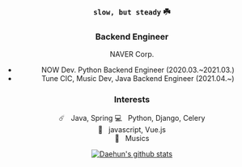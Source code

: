 <div align="center">

### `slow, but steady` ☘️

### Backend Engineer

NAVER Corp.
- NOW Dev. Python Backend Engineer (2020.03.~2021.03.)
- Tune CIC, Music Dev, Java Backend Engineer (2021.04.~)

### Interests

☄️ &nbsp; Java, Spring
💻 &nbsp; Python, Django, Celery  
📇 &nbsp; javascript, Vue.js  
💽 &nbsp; Musics  


[![Daehun's github stats](https://github-readme-stats.vercel.app/api?username=daehungwak&show_icons=true&theme=gruvbox)](https://github.com/anuraghazra/github-readme-stats)

</div>

<!--
**DaehunGwak/DaehunGwak** is a ✨ _special_ ✨ repository because its `README.md` (this file) appears on your GitHub profile.

Here are some ideas to get you started:

- 🔭 I’m currently working on ...
- 🌱 I’m currently learning ...
- 👯 I’m looking to collaborate on ...
- 🤔 I’m looking for help with ...
- 💬 Ask me about ...
- 📫 How to reach me: ...
- 😄 Pronouns: ...
- ⚡ Fun fact: ...
-->
